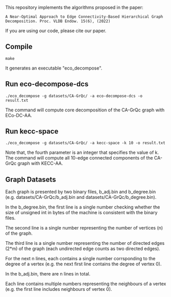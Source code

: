 This repository implements the algorithms proposed in the paper: 
```
A Near-Optimal Approach to Edge Connectivity-Based Hierarchical Graph Decomposition. Proc. VLDB Endow. 15(6), (2022)
```
If you are using our code, please cite our paper.

## Compile

```
make
```
It generates an executable "eco_decompose".

## Run eco-decompose-dcs

```
./eco_decompose -g datasets/CA-GrQc/ -a eco-decompose-dcs -o result.txt
```
The command will compute core decomposition of the CA-GrQc graph with ECo-DC-AA.

## Run kecc-space

```
./eco_decompose -g datasets/CA-GrQc/ -a kecc-space -k 10 -o result.txt
```
Note that, the fourth parameter is an integer that specifies the value of k. The command will compute all 10-edge connected components of the CA-GrQc graph with KECC-AA.


## Graph Datasets
Each graph is presented by two binary files, b_adj.bin and b_degree.bin (e.g. datasets/CA-GrQc/b_adj.bin and datasets/CA-GrQc/b_degree.bin).

In the b_degree.bin, the first line is a single number checking whether the size of unsigned int in bytes of the machine is consistent with the binary files.

The second line is a single number representing the number of vertices (n) of the graph.

The third line is a single number representing the number of directed edges (2*m) of the graph (each undirected edge counts as two directed edges).

For the next n lines, each contains a single number corrsponding to the degree of a vertex (e.g. the next first line contains the degree of vertex 0).

In the b_adj.bin, there are n lines in total.

Each line contains multiple numbers representing the neighbours of a vertex (e.g. the first line includes neighbours of vertex 0). 

